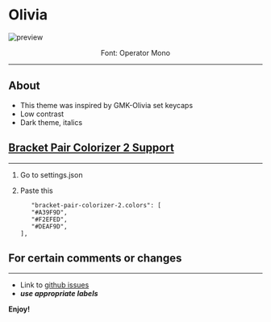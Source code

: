 # Olivia
![preview](https://github.com/rvjanapin/gmkolivia/blob/master/Preview.png?raw=true)
<div align="center">Font: Operator Mono</div>

--------------
## About 
* This theme was inspired by GMK-Olivia set keycaps
* Low contrast
* Dark theme, italics


## [Bracket Pair Colorizer 2 Support](https://marketplace.visualstudio.com/items?itemName=CoenraadS.bracket-pair-colorizer-2)
--------------
1. Go to settings.json
2. Paste this

     ```
        "bracket-pair-colorizer-2.colors": [
        "#A39F9D",
        "#F2EFED",
        "#DEAF9D",
    ],
    ```

## For certain comments or changes
------------
* Link to [github issues](https://github.com/rvjanapin/gmkolivia/issues)
* ***use appropriate labels*** 

**Enjoy!**
